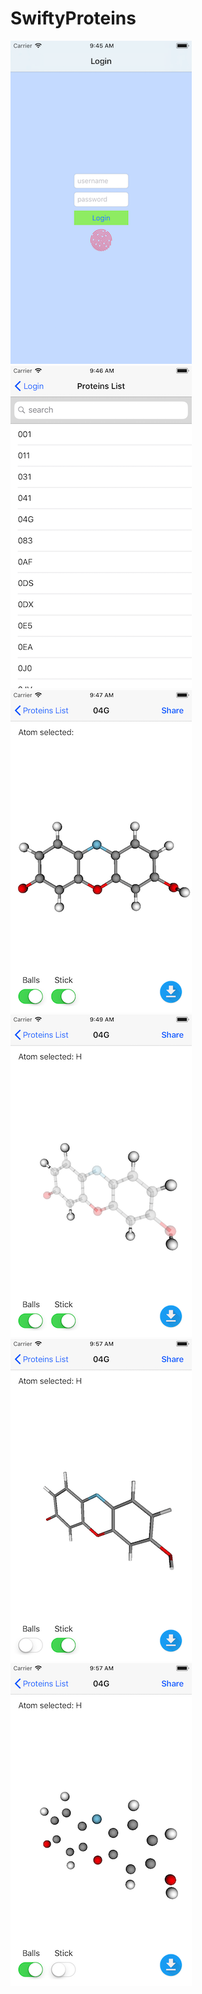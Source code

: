 # SwiftyProteins

![](https://github.com/jschotte/SwiftyProteins/blob/master/screenshots/1.png?raw=true)![](https://github.com/jschotte/SwiftyProteins/blob/master/screenshots/2.png?raw=true)![](https://github.com/jschotte/SwiftyProteins/blob/master/screenshots/3.png?raw=true)
![](https://github.com/jschotte/SwiftyProteins/blob/master/screenshots/4.png?raw=true)![](https://github.com/jschotte/SwiftyProteins/blob/master/screenshots/5.png?raw=true)![](https://github.com/jschotte/SwiftyProteins/blob/master/screenshots/6.png?raw=true)
